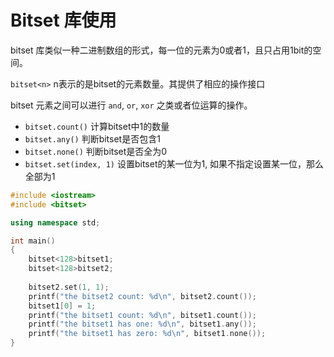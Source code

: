 # Bitset 库使用

bitset 库类似一种二进制数组的形式，每一位的元素为0或者1，且只占用1bit的空间。

`bitset<n>` n表示的是bitset的元素数量。其提供了相应的操作接口


bitset 元素之间可以进行 `and`, `or`, `xor` 之类或者位运算的操作。

- `bitset.count()` 计算bitset中1的数量
- `bitset.any()` 判断bitset是否包含1
- `bitset.none()` 判断bitset是否全为0
- `bitset.set(index, 1)` 设置bitset的某一位为1, 如果不指定设置某一位，那么全部为1

```cpp
#include <iostream>
#include <bitset>

using namespace std;

int main()
{
    bitset<128>bitset1; 
    bitset<128>bitset2;
    
    bitset2.set(1, 1);
    printf("the bitset2 count: %d\n", bitset2.count());
    bitset1[0] = 1;
    printf("the bitset1 count: %d\n", bitset1.count());
    printf("the bitset1 has one: %d\n", bitset1.any());
    printf("the bitset1 has zero: %d\n", bitset1.none());
}
```